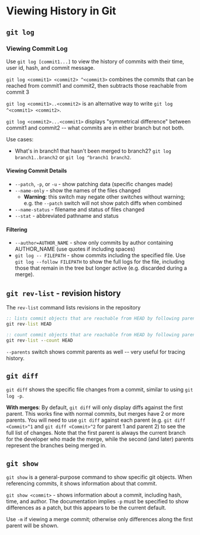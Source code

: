 # Viewing History in Git

## `git log`

### Viewing Commit Log

Use `git log [commit1...]` to view the history of commits with their time, user id, hash, and commit message.

`git log <commit1> <commit2> ^<commit3>` combines the commits that can be reached from commit1 and commit2, then subtracts those reachable from commit 3

`git log <commit1>..<commit2>` is an alternative way to write `git log ^<commit1> <commit2>`.

`git log <commit2>...<commit1>` displays "symmetrical difference" between commit1 and commit2 -- what commits are in either branch but not both.

Use cases:

* What's in branch1 that hasn't been merged to branch2? `git log branch1..branch2` or `git log ^branch1 branch2`.


#### Viewing Commit Details

* `--patch`, `-p`, or `-u` - show patching data (specific changes made)
* `--name-only` - show the names of the files changed
    - **Warning**: this switch may negate other switches without warning; e.g. the `--patch` switch will not show patch diffs when combined
* `--name-status` - filename and status of files changed
* `--stat` - abbreviated pathname and status

#### Filtering

* `--author=AUTHOR_NAME` - show only commits by author containing AUTHOR_NAME (use quotes if including spaces)
* `git log -- FILEPATH` - show commits including the specified file. Use `git log --follow FILEPATH` to show the full logs for the file, including those that remain in the tree but longer active (e.g. discarded during a merge).



## `git rev-list` - revision history
The `rev-list` command lists revisions in the repository

``` bat
:: lists commit objects that are reachable from HEAD by following parent links in reverse chronological order
git rev-list HEAD

:: count commit objects that are reachable from HEAD by following parent links
git rev-list --count HEAD
```

`--parents` switch shows commit parents as well -- very useful for tracing history.

## `git diff`
`git diff` shows the specific file changes from a commit, similar to using `git log -p`.

**With merges**: By default, `git diff` will only display diffs against the first parent. This works fine with normal commits, but merges have 2 or more parents. You will need to use `git diff` against each parent (e.g. `git diff <Commit>^1` and `git diff <Commit>^2` for parent 1 and parent 2) to see the full list of changes. Note that the first parent is always the current branch for the developer who made the merge, while the second (and later) parents represent the branches being merged in.

## `git show`
`git show` is a general-purpose command to show specific git objects. When referencing commits, it shows information about that commit.

`git show <commit>` - shows information about a commit, including hash, time, and author. The documentation implies `-p` must be specified to show differences as a patch, but this appears to be the current default.

Use `-m` if viewing a merge commit; otherwise only differences along the first parent will be shown.